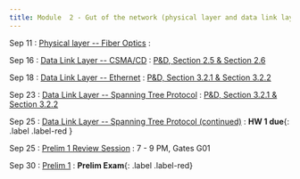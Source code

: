 ```yaml
---
title: Module  2 - Gut of the network (physical layer and data link layer)
---
```


Sep 11
: [Physical layer -- Fiber Optics]()
  :[]()


Sep 16
: [Data Link Layer -- CSMA/CD]()
  : [P&D, Section 2.5 & Section 2.6]()


Sep 18
: [Data Link Layer -- Ethernet]()
  : [P&D, Section 3.2.1 & Section 3.2.2	]()


Sep 23
: [Data Link Layer -- Spanning Tree Protocol]()
  : [P&D, Section 3.2.1 & Section 3.2.2	]()


Sep 25
: [Data Link Layer -- Spanning Tree Protocol (continued)](https://canvas.cornell.edu/files/10005496/download?download_frd=1)
  : **HW 1 due**{: .label .label-red }[]()

Sep 25
: [Prelim 1 Review Session]()
  : 7 - 9 PM, Gates G01

Sep 30
: [Prelim 1]()
  : **Prelim Exam**{: .label .label-red}[]()


